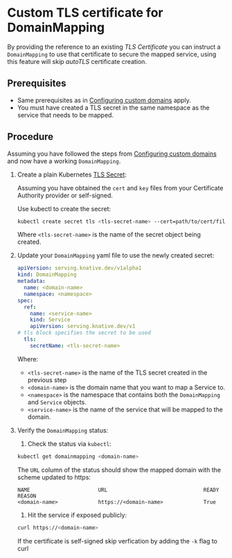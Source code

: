 # Custom TLS certificate for DomainMapping

By providing the reference to an existing _TLS Certificate_ you can instruct a `DomainMapping` to use that
certificate to secure the mapped service, using this feature will skip _autoTLS_ certificate creation.

## Prerequisites

- Same prerequisites as in [Configuring custom domains](../custom-domains) apply.
- You must have created a TLS secret in the same namespace as the service that needs to be mapped.

## Procedure

Assuming you have followed the steps from [Configuring custom domains](../custom-domains) and now have a working
`DomainMapping`.

1. Create a plain Kubernetes [TLS Secret](https://kubernetes.io/docs/concepts/configuration/secret/#tls-secrets):

    Assuming you have obtained the `cert` and `key` files from your Certificate Authority provider or self-signed.

    Use kubectl to create the secret:
    ```bash
    kubectl create secret tls <tls-secret-name> --cert=path/to/cert/file --key=path/to/key/file
    ```
    Where `<tls-secret-name>` is the name of the secret object being created.

1. Update your `DomainMapping` yaml file to use the newly created secret:

    ```yaml
    apiVersion: serving.knative.dev/v1alpha1
    kind: DomainMapping
    metadata:
      name: <domain-name>
      namespace: <namespace>
    spec:
      ref:
        name: <service-name>
        kind: Service
        apiVersion: serving.knative.dev/v1
    # tls block specifies the secret to be used
      tls:
        secretName: <tls-secret-name>
    ```
    Where:

    - `<tls-secret-name>` is the name of the TLS secret created in the previous step
    - `<domain-name>` is the domain name that you want to map a Service to.
    - `<namespace>` is the namespace that contains both the `DomainMapping` and `Service` objects.
    - `<service-name>` is the name of the service that will be mapped to the domain.

1. Verify the `DomainMapping` status:

    1. Check the status via `kubectl`:
    ```bash
    kubectl get domainmapping <domain-name>
    ```
    The `URL` column of the status should show the mapped domain with the scheme updated to https:
    ```
    NAME                      URL                               READY   REASON
    <domain-name>             https://<domain-name>             True
    ```
    1. Hit the service if exposed publicly:
    ```bash
    curl https://<domain-name>
    ```
    If the certificate is self-signed skip verfication by adding the `-k` flag to curl
